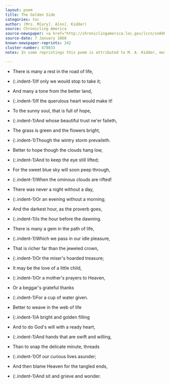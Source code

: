 ```yaml
---
layout: poem
title: The Golden Side
categories: toc
author: (Mrs. M[ary]. A[nn]. Kidder)
source: Chronicling America
source-newspaper: <a href="http://chroniclingamerica.loc.gov/lccn/sn84020712/1868-01-07/ed-1/seq-4/" target="_blank"><em>The Western Democrat</em></a> (Charlotte, North Carolina)
source-date: 7 January 1868
known-newspaper-reprints: 242
cluster-number: 478033
notes: In some reprintings this poem is attributed to M. A. Kidder, most well known as an author of hymns, but it was printed far more often anonymously.

---
```


- There is many a rest in the road of life,
- {:.indent-1}If only we would stop to take it;
- And many a tone from the better land,
- {:.indent-1}If the querulous heart would make it!
- To the sunny soul, that is full of hope,
- {:.indent-1}And whose beautiful trust ne'er faileth,
- The grass is green and the flowers bright,
- {:.indent-1}Though the wintry storm prevaileth.


- Better to hope though the clouds hang low,
- {:.indent-1}And to keep the eye still lifted;
- For the sweet blue sky will soon peep through,
- {:.indent-1}When the ominous clouds are rifted!
- There was never a night without a day,
- {:.indent-1}Or an evening without a morning;
- And the darkest hour, as the proverb goes,
- {:.indent-1}Is the hour before the dawning.


- There is many a gem in the path of life,
- {:.indent-1}Which we pass in our idle pleasure,
- That is richer far than the jeweled crown,
- {:.indent-1}Or the miser's hoarded treasure;
- It may be the love of a little child,
- {:.indent-1}Or a mother's prayers to Heaven,
- Or a beggar's grateful thanks
- {:.indent-1}For a cup of water given.

- Better to weave in the web of life
- {:.indent-1}A bright and golden filling
- And to do God's will with a ready heart,
- {:.indent-1}And hands that are swift and willing,
- Than to snap the delicate minute, threads
- {:.indent-1}Of our curious lives asunder;
- And then blame Heaven for the tangled ends,
- {:.indent-1}And sit and grieve and wonder.

<br>
